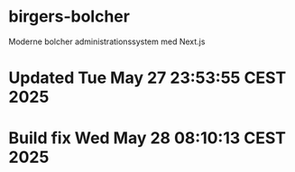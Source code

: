 # birgers-bolcher
Moderne bolcher administrationssystem med Next.js
# Updated Tue May 27 23:53:55 CEST 2025
# Build fix Wed May 28 08:10:13 CEST 2025
